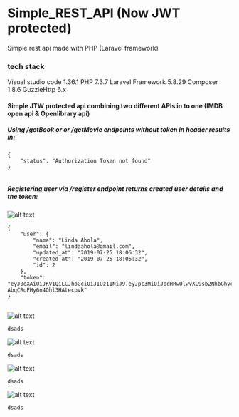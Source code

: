 # Simple_REST_API (Now JWT protected)
Simple rest api made with PHP (Laravel framework)

### tech stack
Visual studio code 1.36.1
PHP 7.3.7
Laravel Framework 5.8.29
Composer 1.8.6
GuzzleHttp 6.x

#### Simple JTW protected api combining two different APIs in to one (IMDB open api & Openlibrary api)

##### Using /getBook or or /getMovie endpoints without token in header results in:
```
{
    "status": "Authorization Token not found"
}


```

##### Registering user via /register endpoint returns created user details and the token:
![alt text](https://i.imgur.com/IE6Jwr3.png)
```
{
    "user": {
        "name": "Linda Ahola",
        "email": "lindaahola@gmail.com",
        "updated_at": "2019-07-25 18:06:32",
        "created_at": "2019-07-25 18:06:32",
        "id": 2
    },
    "token": "eyJ0eXAiOiJKV1QiLCJhbGciOiJIUzI1NiJ9.eyJpc3MiOiJodHRwOlwvXC9sb2NhbGhvc3Q6ODAwMFwvYXBpXC9yZWdpc3RlciIsImlhdCI6MTU2NDA3Nzk5MiwiZXhwIjoxNTY0MDgxNTkyLCJuYmYiOjE1NjQwNzc5OTIsImp0aSI6IkxWMEhqZjlFWFhtNmRZNFAiLCJzdWIiOjIsInBydiI6IjAyMWY4MzkyY2RhODZmY2EyMjQ5YTI4YWQwOWI5ZWI3MjEyYzVhNTgifQ.rLwG25kmuuNs4yKKG1-AbqCRuPHy6n4Qhl3HAtecpvk"
}


```
![alt text](http://url/to/img.png)
```
dsads
```
![alt text](http://url/to/img.png)
```
dsads
```
![alt text](http://url/to/img.png)
```
dsads
```
![alt text](http://url/to/img.png)
```
dsads
```
